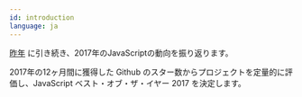 ```yaml
---
id: introduction  
language: ja
---
```


[昨年](/2016/ja) に引き続き、2017年のJavaScriptの動向を振り返ります。

2017年の12ヶ月間に獲得した Github のスター数からプロジェクトを定量的に評価し、JavaScript ベスト・オブ・ザ・イヤー 2017 を決定します。

